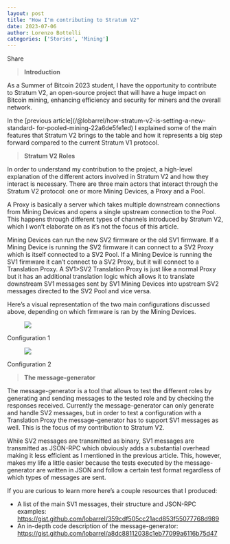```yaml
---
layout: post
title: "How I'm contributing to Stratum V2"
date: 2023-07-06
author: Lorenzo Bottelli
categories: ['Stories', 'Mining']
---
```


Share

> **Introduction**

As a Summer of Bitcoin 2023 student, I have the opportunity to contribute to
Stratum V2, an open-source project that will have a huge impact on Bitcoin
mining, enhancing efficiency and security for miners and the overall network.

In the [previous article](/@lobarrel/how-stratum-v2-is-setting-a-new-standard-
for-pooled-mining-22a6de5fe1ed) I explained some of the main features that
Stratum V2 brings to the table and how it represents a big step forward
compared to the current Stratum V1 protocol.

> **Stratum V2 Roles**

In order to understand my contribution to the project, a high-level
explanation of the different actors involved in Stratum V2 and how they
interact is necessary. There are three main actors that interact through the
Stratum V2 protocol: one or more Mining Devices, a Proxy and a Pool.

A Proxy is basically a server which takes multiple downstream connections from
Mining Devices and opens a single upstream connection to the Pool. This
happens through different types of channels introduced by Stratum V2, which I
won’t elaborate on as it’s not the focus of this article.

Mining Devices can run the new SV2 firmware or the old SV1 firmware. If a
Mining Device is running the SV2 firmware it can connect to a SV2 Proxy which
is itself connected to a SV2 Pool. If a Mining Device is running the SV1
firmware it can’t connect to a SV2 Proxy, but it will connect to a Translation
Proxy. A SV1>SV2 Translation Proxy is just like a normal Proxy but it has an
additional translation logic which allows it to translate downstream SV1
messages sent by SV1 Mining Devices into upstream SV2 messages directed to the
SV2 Pool and vice versa.

Here’s a visual representation of the two main configurations discussed above,
depending on which firmware is ran by the Mining Devices.

<figure>
<img src="https://miro.medium.com/v2/resize:fit:1400/format:webp/1*MCHjqRe86vle0h50TRIw-Q.png"/>
</figure>

Configuration 1

<figure>
<img src="https://miro.medium.com/v2/resize:fit:1400/format:webp/1*dmbNkD5D-u45r44go_cf0g.png"/>
</figure>

Configuration 2

> **The message-generator**

The message-generator is a tool that allows to test the different roles by
generating and sending messages to the tested role and by checking the
responses received. Currently the message-generator can only generate and
handle SV2 messages, but in order to test a configuration with a Translation
Proxy the message-generator has to support SV1 messages as well. This is the
focus of my contribution to Stratum V2.

While SV2 messages are transmitted as binary, SV1 messages are transmitted as
JSON-RPC which obviously adds a substantial overhead making it less efficient
as I mentioned in the previous article. This, however, makes my life a little
easier because the tests executed by the message-generator are written in JSON
and follow a certain test format regardless of which types of messages are
sent.

If you are curious to learn more here’s a couple resources that I produced:

  * A list of the main SV1 messages, their structure and JSON-RPC examples: <https://gist.github.com/lobarrel/359cdf505cc21acd853f55077768d989>
  * An in-depth code description of the message-generator: <https://gist.github.com/lobarrel/a8dc88112038c1eb77099a6116b75d47>


